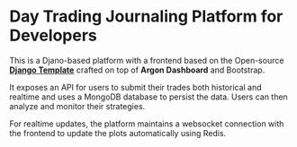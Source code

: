 # Day Trading Journaling Platform for Developers

This is a Djano-based platform with a frontend based on the Open-source **[Django Template](https://www.creative-tim.com/templates/django)** crafted on top of **Argon Dashboard** and Bootstrap.

It exposes an API for users to submit their trades both historical and realtime and uses a MongoDB database to persist the data. Users can then analyze and monitor their strategies.

For realtime updates, the platform maintains a websocket connection with the frontend to update the plots automatically using Redis.
